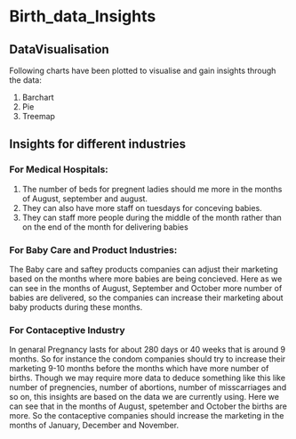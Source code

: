 # Birth_data_Insights
## DataVisualisation

Following charts have been plotted to visualise and gain insights through the data:
1. Barchart 
2. Pie
3. Treemap

## Insights for different industries
### For Medical Hospitals:
1. The number of beds for pregnent ladies should me more in the months of August, september and august.
2. They can also have more staff on tuesdays for conceving babies.
3. They can staff more people during the middle of the month rather than on the end of the month for delivering babies

### For Baby Care and Product Industries:
The Baby care and saftey products companies can adjust their marketing based on the months where more babies are being concieved. Here as we can see in the months of August, September and October more number of babies are delivered, so the companies can increase their marketing about baby products during these months.

### For Contaceptive Industry
In genaral Pregnancy lasts for about 280 days or 40 weeks that is around 9 months. So for instance the condom companies should try to increase their marketing 9-10 months before the months which have more number of births. Though we may require more data to deduce something like this like number of pregnencies, number of abortions, number of misscarriages and so on, this insights are based on the data we are currently using.
Here we can see that in the months of August, spetember and October the births are more. So the contaceptive companies should increase the marketing in the months of January, December and November.
